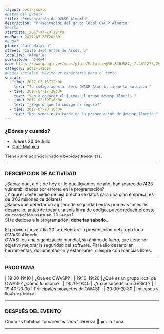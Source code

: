 ```yaml
---
layout: post-jsonld
#Datos del Evento
title: "Presentación de OWASP Almería"
description: "Presentación del grupo local OWASP Almería"
#Fecha
startDate: 2017-07-20T19:00
endDate: 2017-07-20T20:30
#Lugar
place: "Café Malpica"
street: "Calle José Artes de Arcos, 5"
locality: "Almería"
postalCode: "04004"
map: https://www.google.es/maps/place/Malpica/@36.8361984,-2.4591273,20.25z/data=!4m12!1m6!3m5!1s0xd7a9df8c0c5b4e5:0x33fb5685597a4e66!2sMalpica!8m2!3d36.8362354!4d-2.4589079!3m4!1s0xd7a9df8c0c5b4e5:0x33fb5685597a4e66!8m2!3d36.8362354!4d-2.4589079
category: actividades
#Redes sociales. Máximo 90 carácteres para el texto
social:	
  - time: 2017-07-16T12:00
    text: "Tu código apesta. Pero OWASP Almería tiene la solución."
  - time: 2017-07-17T18:30
    text: "Ven a conocer el jueves al grupo @owasp Almería."
  - time: 2017-07-19T18:00
    text: "¿Seguro que tu código es seguro?"
  - time: 2017-07-20T16:00
    text: "Nos vemos esta tarde en la presentación de @owasp Almería."
---
```


### ¿Dónde y cuándo?

- Jueves 20 de Julio
- [Café Malpica](https://www.google.es/maps/place/Malpica/@36.8361984,-2.4591273,20.25z/data=!4m12!1m6!3m5!1s0xd7a9df8c0c5b4e5:0x33fb5685597a4e66!2sMalpica!8m2!3d36.8362354!4d-2.4589079!3m4!1s0xd7a9df8c0c5b4e5:0x33fb5685597a4e66!8m2!3d36.8362354!4d-2.4589079)

Tienen aire acondicionado y bebidas fresquitas.

---

### DESCRIPCIÓN DE ACTIVIDAD

¿Sabías que, a día de hoy en lo que llevamos de año, han aparecido 7423 vulnerabilidades por errores en la programación?  
¿Y que el coste medio de una brecha de datos para una gran empresa, es de 3’62 millones de dólares?  
¿Sabes que detectar un agujero de seguridad en las primeras fases del desarrollo, antes de tocar una sola línea de código, puede reducir el coste de corrección hasta en 30 veces?  
Si te dedicas a la programación, **deberías saberlo**…

El próximo jueves día 20 se celebrará la presentación del grupo local OWASP Almería.  
OWASP es una organización mundial, sin ánimo de lucro, que tiene por objetivo mejorar la seguridad del software. Para ello desarrollan herramientas, documentación y estándares, siempre con licencias libres.

---

### PROGRAMA

| 19:00-19:10 | ¿Qué es OWASP? |
| 19:10-19:20 | ¿Qué es un grupo local de OWASP? ¿Cómo funciona? |
| 19:20-19:40 | ¿Y que sucede con GESIAL? |
| 19:40-20:00 | Principales proyectos de OWASP |
| 20:00-20:30 | Intereses y lluvia de ideas |

---

### DESPUÉS DEL EVENTO
Como es habitual, tomaremos *"una"* cerveza 🍻 por la zona.

---
